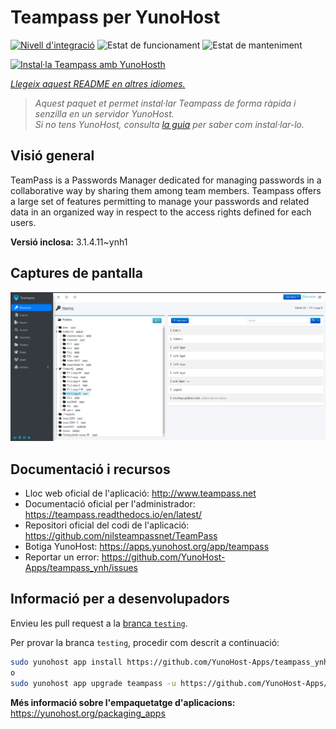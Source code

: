 <!--
N.B.: Aquest README ha estat generat automàticament per <https://github.com/YunoHost/apps/tree/master/tools/readme_generator>
NO s'ha de modificar manualment.
-->

# Teampass per YunoHost

[![Nivell d'integració](https://apps.yunohost.org/badge/integration/teampass)](https://ci-apps.yunohost.org/ci/apps/teampass/)
![Estat de funcionament](https://apps.yunohost.org/badge/state/teampass)
![Estat de manteniment](https://apps.yunohost.org/badge/maintained/teampass)

[![Instal·la Teampass amb YunoHosth](https://install-app.yunohost.org/install-with-yunohost.svg)](https://install-app.yunohost.org/?app=teampass)

*[Llegeix aquest README en altres idiomes.](./ALL_README.md)*

> *Aquest paquet et permet instal·lar Teampass de forma ràpida i senzilla en un servidor YunoHost.*  
> *Si no tens YunoHost, consulta [la guia](https://yunohost.org/install) per saber com instal·lar-lo.*

## Visió general

TeamPass is a Passwords Manager dedicated for managing passwords in a collaborative way by sharing them among team members.
Teampass offers a large set of features permitting to manage your passwords and related data in an organized way in respect to the access rights defined for each users.


**Versió inclosa:** 3.1.4.11~ynh1

## Captures de pantalla

![Captures de pantalla de Teampass](./doc/screenshots/screenshot.png)

## Documentació i recursos

- Lloc web oficial de l'aplicació: <http://www.teampass.net>
- Documentació oficial per l'administrador: <https://teampass.readthedocs.io/en/latest/>
- Repositori oficial del codi de l'aplicació: <https://github.com/nilsteampassnet/TeamPass>
- Botiga YunoHost: <https://apps.yunohost.org/app/teampass>
- Reportar un error: <https://github.com/YunoHost-Apps/teampass_ynh/issues>

## Informació per a desenvolupadors

Envieu les pull request a la [branca `testing`](https://github.com/YunoHost-Apps/teampass_ynh/tree/testing).

Per provar la branca `testing`, procedir com descrit a continuació:

```bash
sudo yunohost app install https://github.com/YunoHost-Apps/teampass_ynh/tree/testing --debug
o
sudo yunohost app upgrade teampass -u https://github.com/YunoHost-Apps/teampass_ynh/tree/testing --debug
```

**Més informació sobre l'empaquetatge d'aplicacions:** <https://yunohost.org/packaging_apps>
